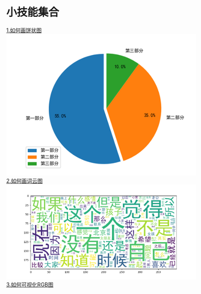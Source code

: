# 小技能集合
[1.如何画饼状图](./pieChart.py)<br>
![piechart](https://github.com/TolicWang/Pictures/blob/master/Pic/p0028.png)<br>
[2.如何画词云图](../Lecture_06/word_cloud.py)<br>
![worldcloud](../Lecture_06/data/Figure_1.png)<br>
[3.如何可视化RGB图](https://github.com/TolicWang/Pictures/blob/master/Pic/p0036.png)<br>